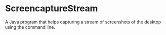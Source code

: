 # ScreencaptureStream
A Java program that helps capturing a stream of screenshots of the desktop using the command line.
